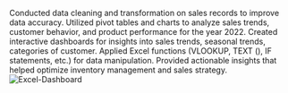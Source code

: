 Conducted data cleaning and transformation on sales records to improve data accuracy.
Utilized pivot tables and charts to analyze sales trends, customer behavior, and product performance for the year
2022.
Created interactive dashboards for insights into sales trends, seasonal trends, categories of customer.
Applied Excel functions (VLOOKUP, TEXT (), IF statements, etc.) for data manipulation.
Provided actionable insights that helped optimize inventory management and sales strategy.
![Excel-Dashboard](https://github.com/user-attachments/assets/6b65ed8e-7aca-48cf-a456-52e3037dda61)
